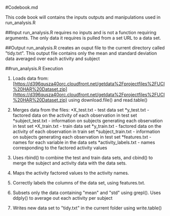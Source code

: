 #Codebook.md

This code book will contains the inputs outputs and manipulations used in run_analysis.R


##Input
run_analysis.R requires no inputs and is not a function requiring arguments. The only data it requires is pulled from a set URL to a data set.

##Output
run_analysis.R creates an ouput file to the current directory called "tidy.txt". This output file contains only the mean and standard deviation data averaged over each activity and subject

##run_analysis.R Execution

1. Loads data from:
[https://d396qusza40orc.cloudfront.net/getdata%2Fprojectfiles%2FUCI%20HAR%20Dataset.zip](https://d396qusza40orc.cloudfront.net/getdata%2Fprojectfiles%2FUCI%20HAR%20Dataset.zip) using download.file() and read.table()

2. Merges data from the files:
	*X_test.txt - test data set
	*y_test.txt - factored data on the activity of each observation in test set
	*subject_test.txt - information on subjects generating each observation in test set
	*X_train.txt - train data set
	*y_train.txt - factored data on the activity of each observation in train set
	*subject_train.txt - information on subjects generating each observation in test set
	*features.txt - names for each variable in the data sets
	*activity_labels.txt - names corresponding to the factored activity values

3. Uses rbind() to combine the test and train data sets, and cbind() to merge the subject and activity data with the data sets. 

4. Maps the activity factored values to the activity names.

5. Correctly labels the columns of the data set, using features.txt. 

6. Subsets only the data containing "mean" and "std" using grepl(). Uses ddply() to average out each activity per subject

7. Writes new data set to "tidy.txt" in the current folder using write.table()



